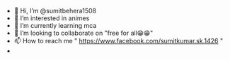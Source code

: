 - 👋 Hi, I’m @sumitbehera1508
- 👀 I’m interested in animes
- 🌱 I’m currently learning mca
- 💞️ I’m looking to collaborate on "free for all😁😁"
- 📫 How to reach me " https://www.facebook.com/sumitkumar.sk.1426 "
- 

<!---
sumitbehera1508/sumitbehera1508 is a ✨ special ✨ repository because its `README.md` (this file) appears on your GitHub profile.
You can click the Preview link to take a look at your changes.
--->
